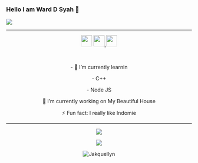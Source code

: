### Hello I am Ward D Syah 👋 

<img align="center" src="https://github-cardname.caliph.my.id/api?name=Ward%20D%20Syah&description=Hi,%20i%27m%20Ward%20D%20Syah%20and%20i%27m%20just%20a%20newbie%20programmer%20Nice%20to%20meet%20you%20%F0%9F%91%8B&image=https://avatars.githubusercontent.com/Jakquellyn&usqp=CAU&backgroundColor=%23ecf0f1&instagram=@ward_d_syah&github=Jakquellyn&pattern=ticTacToe&colorPattern=%23eaeaea&site=Regards%20by%20Jakquellyn"/>

------

<p align='center'>
  <a href="https://wa.me/6283117436733"><img height="30" src="https://telegra.ph/file/5f65f03b1f23e9601fa86.jpg"></a>
  <a href="https://facebook.com/Syah%20Arga"><img height="30" src="https://telegra.ph/file/0aa5e722cc8ef66a7b3d2.jpg"</a>
  <a href="https://instagram.com/ward_d_syah"><img height="30" src="https://upload.wikimedia.org/wikipedia/commons/thumb/9/95/Instagram_logo_2022.svg/600px-Instagram_logo_2022.svg.png"></a>
</p>

</br>
  
<p align='center'>
- 🌱 I’m currently learnin
</p>
<p align='center'>
   - C++
</p>
<p align='center'>
  - Node JS
</p>
<p align='center'>
🔭 I’m currently working on My Beautiful House
</p>
<p align='center'>
   ⚡ Fun fact: I really like Indomie
 </p>
   
 ------
<p align="center"><a href="https://github.com/Jakquellyn"><img src="https://github-readme-stats.vercel.app/api?username=BLXB567&show_icons=true&theme=tokyonight"></a></p>
<p align="center">
  <a href="https://github.com/Jakquellyn"><img src="https://github-readme-stats.vercel.app/api/top-langs?username=BLXB567&bg_color=30,e96443,904e95&title_color=fff&text_color=fff&hide_border=true&show_icons=true&layout=compact" /></a>
</p>

<p align="center"> <img src="https://github-readme-streak-stats.herokuapp.com/?user=Jakquellyn&" alt="Jakquellyn" /></p>
